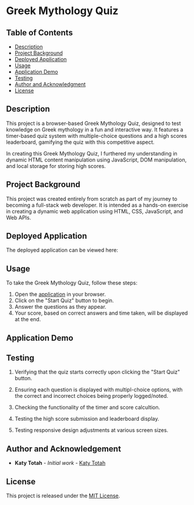# Greek Mythology Quiz

## Table of Contents
- [Description](#description)
- [Project Background](#project-background)
- [Deployed Application](#deployed-application)
- [Usage](#usage)
- [Application Demo](#application-demo)
- [Testing](#testing)
- [Author and Acknowledgment](#author-and-acknowledgment)
- [License](#license)


## Description
This project is a browser-based Greek Mythology Quiz, designed to test knowledge on Greek mythology in a fun and interactive way. It features a timer-based quiz system with multiple-choice questions and a high scores leaderboard, gamifying the quiz with this competitive aspect.

In creating this Greek Mythology Quiz, I furthered my understanding in dynamic HTML content manipulation using JavaScript, DOM manipulation, and local storage for storing high scores.

## Project Background
This project was created entirely from scratch as part of my journey to becoming a full-stack web developer. It is intended as a hands-on exercise in creating a dynamic web application using HTML, CSS, JavaScript, and Web APIs.

## Deployed Application
The deployed application can be viewed here: []()

## Usage
To take the Greek Mythology Quiz, follow these steps:

1. Open the [application](#deployed-application) in your browser.
2. Click on the "Start Quiz" button to begin.
3. Answer the questions as they appear. 
4. Your score, based on correct answers and time taken, will be displayed at the end.


## Application Demo

## Testing

1. Verifying that the quiz starts correctly upon clicking the "Start Quiz" button.

2. Ensuring each question is displayed with multipl-choice options, with the correct and incorrect choices being properly logged/noted. 

3. Checking the functionality of the timer and score calcultion.

4. Testing the high score submission and leaderboard display. 

5. Testing responsive design adjustments at various screen sizes.

## Author and Acknowledgement
- **Katy Totah** - *Initial work* - [Katy Totah](https://github.com/ktotah)

## License
This project is released under the [MIT License](./LICENSE).